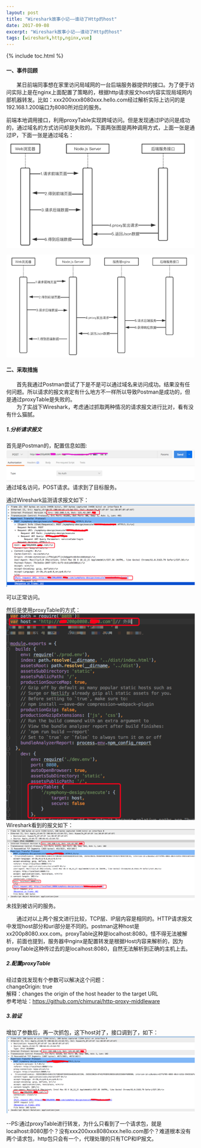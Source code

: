 ```yaml
---
layout: post
title: "Wireshark故事小记——谁动了Http的host"
date: 2017-09-08
excerpt: "Wireshark故事小记——谁动了Http的host"
tags: [wireshark,http,nginx,vue]
--- 
```


{% include toc.html %}

#### 一、事件回顾

&#160; &#160; &#160; &#160;某日前端同事想在家里访问局域网的一台后端服务器提供的接口。为了便于访问实际上是在nginx上面配置了策略的，根据http请求报文host内容实现局域网内部机器转发。比如：xxx200xxx8080xxx.hello.com经过解析实际上访问的是192.168.1.200端口为8080所对应的服务。   

前端本地调用接口，利用proxyTable实现跨域访问。但是发现通过IP访问是成功的，通过域名的方式访问却是失败的。下面两张图是两种调用方式，上面一张是通过IP，下面一张是通过域名：
![Alt text](/img/in-post/wireshark_story_1/ip_access.png)  

![Alt text](/img/in-post/wireshark_story_1/domain_name_access.png)  


   


#### 二、采取措施
&#160; &#160; &#160; &#160;首先我通过Postman尝试了下是不是可以通过域名来访问成功。结果没有任何问题。所以请求的报文肯定有什么地方不一样所以导致Postman是成功的，但是通过proxyTable是失败的。   
&#160; &#160; &#160; &#160;为了实战下Wireshark，考虑通过抓取两种情况的请求报文进行比对，看有没有什么猫腻。    




##### 1.分析请求报文 
首先是Postman的，配置信息如图:   
![Alt text](/img/in-post/wireshark_story_1/postman_1.png)   
通过域名访问，POST请求。请求到了目标服务。

通过Wireshark监测请求报文如下：   
![Alt text](/img/in-post/wireshark_story_1/postman_2.png)   

可以正常访问。

然后是使用proxyTable的方式：   
![Alt text](/img/in-post/wireshark_story_1/proxy_table_1.png)    
Wireshark看到的报文如下：   
![Alt text](/img/in-post/wireshark_story_1/proxy_table_2.png)  
未找到被访问的服务。


&#160; &#160; &#160; &#160;通过对以上两个报文进行比较，TCP层、IP层内容是相同的。HTTP请求报文中发现host部分和uri部分是不同的。postman这种host是xx200p8080.xxx.com。proxyTable这种是localhost:8080。怪不得无法被解析，前面也提到，服务器中nginx是配置转发是根据Host内容来解析的，因为proxyTable这种传过去的是localhost:8080，自然无法解析到正确的主机上去。   

##### 2.配置proxyTable   
经过查找发现有个参数可以解决这个问题：   
changeOrigin: true   
解释：changes the origin of the host header to the target URL     
参考地址：https://github.com/chimurai/http-proxy-middleware   

##### 3.验证  
增加了参数后，再一次抓包，这下host对了，接口调到了，如下：   
![Alt text](/img/in-post/wireshark_story_1/correct_proxy_table_1.png)


 
--PS:通过proxyTable进行转发，为什么只看到了一个请求包，就是localhost:8080那个？没有xxx200xxx8080xxx.hello.com那个？难道根本没有两个请求包，http包只会有一个，代理处理的只有TCP和IP报文。